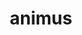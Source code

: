 ---
title: animus
meaning: mind
ch: [sixteen, f3, f, 7r]
pos: noun
stem: anim
genend: ī
abbgender: m.
abbgender2: masc.
gender: masculine
declension: second
derivative: animosity
laudio: ../assets/audio/animus-laudio.mp3
six: y
---